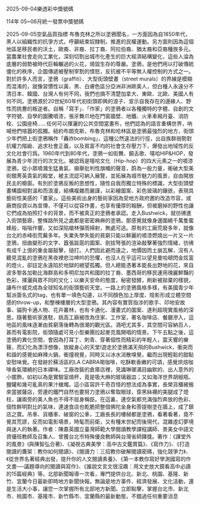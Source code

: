 
2025-09-04樂透彩中獎號碼

                                
114年 05~06月統一發票中獎號碼
                             
2025-09-05空氣品質指標
                              布魯克林之所以塗鴉聞名，一方面因為自1850年代，黑人以組織性的抗爭方式，呼籲結束奴隸制，推進的民權運動。另方面則因為這個地區是移民者的沃土，歐裔、非裔、拉丁裔、阿拉伯裔、猶太裔和亞裔種族多元。當農業社會走向工業化，深刻切割出城市化產生的巨大經濟結構變化，這些人淪為底層的弱勢被時代巨輪輾過的火花，燒毀生存的尊嚴。塗鴉，是他們用以打破傳統僵化的秩序，企圖傳遞被壓制宰割的憤怒，反抗被不平等無人權控制的方式之一。對於許多人而言，塗鴉（graffiti）、大型街頭壁畫（street murals）的界線是模糊而混淆的，就像習慣性以黃、黑、白膚色區分亞洲非洲歐美人，但白種人永遠分不清日本、韓國、台灣人有何不同，我們也搞不清楚加拿大、東歐、北歐、美國人有何不同。塗鴉源於20世紀60年代初街頭即興的浪子、宣示自我存在的邊緣人、野性而挑釁的叛逆者。自稱「寫手」、「作家」的塗鴉者以各種獨特的字體、自創的文字符號、自學的圖騰噴漆，張牙舞爪地在門窗牆壁、地鐵、火車車厢月臺、消防栓、公園座椅……任何可以揮灑的公共空間當畫布，他們認為的語言重構世界，吶喊他們喧囂的孤獨。紐約布朗克斯，布魯克林和哈林區是塗鴉最強烈的地方，街頭少年們把上街塗鴉稱作「轟炸bombing」，這種公然違法的行徑，出自族群弱勢對抗權力階級、追求社會正義，以及貧富不均的社會生存壓力下，爆發出地域性的反文化社會行爲。1960年代到80年代，塗鴉一如街舞、饒舌歌、嘻哈HIP&HOP，發展為青少年流行的次文化。被認爲是嘻哈文化（Hip-hop）的四大元素之一的噴漆塗鴉，從小眾噴濺生猛勇氣、揭舉批判性旗幟的聲音，蔚為一股力量，衝破大型美術館菁英貴氣的殿堂，被主流認可納入展覽，並拓展為城市魅力的風景，自由開放民主的櫥窗。有別於塗鴉反叛的思想性，隨性自我而獨立特殊的標識，大型街頭壁畫構圖相對溫和而浪漫，結構複雜而嚴謹，以彩繪圖案、彩色玻璃的鑲嵌，表現具藝術性美感的「畫家」。這些美術出身的藝術家因為受地方政府邀約改造市容，或廠商投資以為宣傳，不僅可以從容作畫，也享有優厚的報酬，但被磨掉的野性也讓它們成為拍照打卡的背景，而不被真正的塗鴉者承認。走入Bushwick，就彷彿進入街頭藝廊，整條路所見之處都是密密麻麻的塗鴉。那感覺就像身邊圍繞千萬隻蜜蜂般，嗡嗡作響，又如深陷槍林彈雨掃射，無處可逃。原有的工廠荒廢多年，就像台北的赤峰街荒蕪多年。失業失學失能的貧窮只能以鮮麗的噴漆燃燒出一片又一片塗鴉，扭曲變形的文字、囂張跋扈的圖案、劍拔弩張的渲染敲擊著強烈情緒，彷彿有成千上億的重金屬敲擊，搥打。人們因此避而遠之，地價因而土崩瓦解，沒有人聽見混亂的塗鴉在黑夜裡悲泣呻吟的恐懼，也沒人在乎這可以望見曼哈頓閃金炫富的燈火，卻註定永遠陷於地獄的絕望孤獨。但人總能憑著本能長出野地的花，來自波多黎各加勒比海群島和多明尼加共和國的拉丁裔、墨西哥的移民運用瑰麗鮮豔的色彩，揮灑與眾不同的文化；以樂天安命的態度，秘密發酵，刷新被拋棄的樣貌，讓布什威克成為全球知名的街頭藝術天堂。一路上的塗鴉風格多樣，有美國青少年幫派簽名式的tag，也有單一填色勾邊，以不同顏色加上厚度、陰影形成立體空間感的throw-up，和整棟樓層的大型塗鴉。其內容有實質指涉的歌手、印地安故事、貓狗卡通人物、花卉叢林，也有卡通化、漫畫式的圖案、達利超現實風格的深思。隨著藝術家進駐，挑高工廠被改為住家、工作室，著名咖啡店、餐廳滲入，這地區的風味逐漸由貧窮落後轉為很潮的觀光區。酒吧尤其多，其空間可容納百人，甚而有電影院，街頭隨處可見小型樂團拉起麥克風開唱的情景。下午五點之後，這塗鴉的異化空間，會因為打耳丁、刺青、穿著個性而精彩的年輕人，震天響的樂聲，而幻化為漂浮想像，放縱身心的天堂!遊走於塗鴉滿天飛的Bushwick，衝突而和諧的感覺如麻辣火鍋，衝撞視覺，同時又以冰水消散嗅覺，繼而出現輕鬆的甜點安慰味覺。在發跡於蘇活區的LA CABRA喝咖啡，吃酥軟香嫩的可頌，感覺烘焙咖啡香氣環繞的日本禪味。工廠改裝的倉庫店裡，見識琳瑯滿目幽默的、出人意外的小擺飾，如初以為是實驗室燒杯，竟是吸大麻的玻璃器皿；又如海洋世界胡椒瓶、鹽罐和幾可亂真的果汁蠟燭。這小區容許千奇百怪的想法成為事實，長榮貨櫃被搬來當披薩店，旁邊的鐵門自然也要努力塗鴉以奪取眼球，穿黑絲襪的美腿成了燈柱，讓兩旁的美人魚也不得不屈身稱臣。在這裏，連空氣都充滿強烈奔放的色彩、個性鮮明對比的氣味，連速食店也乾脆把整個佛陀金身和菩提樹塗在牆上，成了鎮店之寶。吊車、貨櫃車、破窗的公車，工廠長長的樓梯都是塗鴉，看著看著，竟不覺其荒謬，反而如電影場景，時髦而前衛，又有種末世紀而後現代，混雜虛幻夢境與迷人的執著。作者：陳嘉英國立臺灣師範大學閱讀教學課程講師、景美女中語文資優班教師及召集人、曾獲台北市特殊優良教師與台灣省師鐸獎。著作：《課堂外的風景》(與陳智弘合著)、《凝視古典美學：高中古文鑑賞篇》、《寫作力》、《打造閱讀的鷹架：教你如何閱讀》、《閱讀力：三招教你破解閱讀密碼，強化競爭力》、《從世界名著經典出發，提升你的人文閱讀素養》、《第一本教你寫好學測國寫的作文書──議題導向的閱讀與寫作》、《誰說文言文很沒趣：用文史放大鏡看高中必讀的15篇經典》等。北部新聞報導一次看，專門提供台北、新北、桃園、基隆、新竹、宜蘭今日最新即時地方新聞快報。無論是地方事件、經濟發展、文化活動，還是生活大小事，讓您一次掌握所有北部地方新聞。立即點擊，掌握台北市、新北市、桃園市、基隆市、新竹縣市、宜蘭縣的最新動態，不錯過任何重要消息